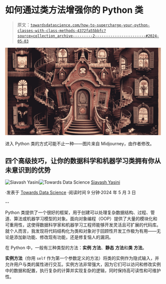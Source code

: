 # 如何通过类方法增强你的 Python 类

> 原文：[`towardsdatascience.com/how-to-supercharge-your-python-classes-with-class-methods-4372fa55bbfc?source=collection_archive---------2-----------------------#2024-05-03`](https://towardsdatascience.com/how-to-supercharge-your-python-classes-with-class-methods-4372fa55bbfc?source=collection_archive---------2-----------------------#2024-05-03)

![](img/a5eb45f9e87a8cde77526cb0ebd2846d.png)

进入 Python 类的方式可能不止一种——图片来自 Midjourney，由作者修改。

## 四个高级技巧，让你的数据科学和机器学习类拥有你从未意识到的优势

[](https://medium.com/@siavashyasini?source=post_page---byline--4372fa55bbfc--------------------------------)![Siavash Yasini](https://medium.com/@siavashyasini?source=post_page---byline--4372fa55bbfc--------------------------------)[](https://towardsdatascience.com/?source=post_page---byline--4372fa55bbfc--------------------------------)![Towards Data Science](https://towardsdatascience.com/?source=post_page---byline--4372fa55bbfc--------------------------------) [Siavash Yasini](https://medium.com/@siavashyasini?source=post_page---byline--4372fa55bbfc--------------------------------)

·发表于 [Towards Data Science](https://towardsdatascience.com/?source=post_page---byline--4372fa55bbfc--------------------------------) ·阅读时间 9 分钟·2024 年 5 月 3 日

--

Python 类提供了一个很好的框架，用于创建可以处理复杂数据结构、过程、管道、算法或机器学习模型的对象。面向对象编程（OOP）提供了大量的模块化和可重用性，这使得数据科学家和机器学习工程师能够开发灵活且可扩展的代码库。就个人而言，我发现将代码结构化为类和对象对于回顾性开发工作极为有用——无论是添加新功能、修改现有功能，还是修复恼人的漏洞。

在 Python 中，一般有三种类型的方法：**实例** **方法**、**静态** **方法**和**类** **方法**。

**实例方法**（你用 `self` 作为第一个参数定义的方法）将类的实例作为隐式输入，并允许用户与类的属性进行交互。实例方法非常强大，因为它们可以访问和修改实例中的数据和配置，执行复杂的计算并实现复杂的逻辑，同时保持高可读性和可维护性。
